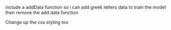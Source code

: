 include a addData function so i can add greek letters data to train the model then remove the add data function

Change up the css styling too 
